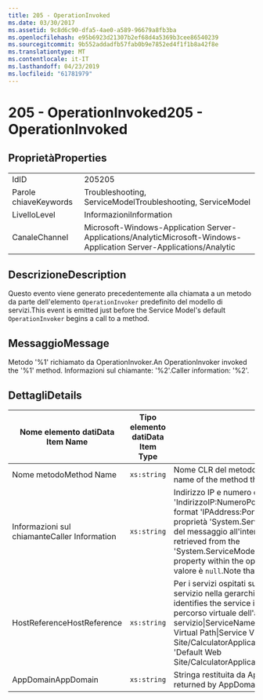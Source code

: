```yaml
---
title: 205 - OperationInvoked
ms.date: 03/30/2017
ms.assetid: 9c8d6c90-dfa5-4ae0-a589-96679a8fb3ba
ms.openlocfilehash: e95b6923d21307b2ef68d4a5369b3cee86540239
ms.sourcegitcommit: 9b552addadfb57fab0b9e7852ed4f1f1b8a42f8e
ms.translationtype: MT
ms.contentlocale: it-IT
ms.lasthandoff: 04/23/2019
ms.locfileid: "61781979"
---
```

# <a name="205---operationinvoked"></a><span data-ttu-id="c53e7-102">205 - OperationInvoked</span><span class="sxs-lookup"><span data-stu-id="c53e7-102">205 - OperationInvoked</span></span>
## <a name="properties"></a><span data-ttu-id="c53e7-103">Proprietà</span><span class="sxs-lookup"><span data-stu-id="c53e7-103">Properties</span></span>  
  
|||  
|-|-|  
|<span data-ttu-id="c53e7-104">Id</span><span class="sxs-lookup"><span data-stu-id="c53e7-104">ID</span></span>|<span data-ttu-id="c53e7-105">205</span><span class="sxs-lookup"><span data-stu-id="c53e7-105">205</span></span>|  
|<span data-ttu-id="c53e7-106">Parole chiave</span><span class="sxs-lookup"><span data-stu-id="c53e7-106">Keywords</span></span>|<span data-ttu-id="c53e7-107">Troubleshooting, ServiceModel</span><span class="sxs-lookup"><span data-stu-id="c53e7-107">Troubleshooting, ServiceModel</span></span>|  
|<span data-ttu-id="c53e7-108">Livello</span><span class="sxs-lookup"><span data-stu-id="c53e7-108">Level</span></span>|<span data-ttu-id="c53e7-109">Informazioni</span><span class="sxs-lookup"><span data-stu-id="c53e7-109">Information</span></span>|  
|<span data-ttu-id="c53e7-110">Canale</span><span class="sxs-lookup"><span data-stu-id="c53e7-110">Channel</span></span>|<span data-ttu-id="c53e7-111">Microsoft-Windows-Application Server-Applications/Analytic</span><span class="sxs-lookup"><span data-stu-id="c53e7-111">Microsoft-Windows-Application Server-Applications/Analytic</span></span>|  
  
## <a name="description"></a><span data-ttu-id="c53e7-112">Descrizione</span><span class="sxs-lookup"><span data-stu-id="c53e7-112">Description</span></span>  
 <span data-ttu-id="c53e7-113">Questo evento viene generato precedentemente alla chiamata a un metodo da parte dell'elemento `OperationInvoker` predefinito del modello di servizi.</span><span class="sxs-lookup"><span data-stu-id="c53e7-113">This event is emitted just before the Service Model's default `OperationInvoker` begins a call to a method.</span></span>  
  
## <a name="message"></a><span data-ttu-id="c53e7-114">Messaggio</span><span class="sxs-lookup"><span data-stu-id="c53e7-114">Message</span></span>  
 <span data-ttu-id="c53e7-115">Metodo '%1' richiamato da OperationInvoker.</span><span class="sxs-lookup"><span data-stu-id="c53e7-115">An OperationInvoker invoked the '%1' method.</span></span> <span data-ttu-id="c53e7-116">Informazioni sul chiamante: '%2'.</span><span class="sxs-lookup"><span data-stu-id="c53e7-116">Caller information: '%2'.</span></span>  
  
## <a name="details"></a><span data-ttu-id="c53e7-117">Dettagli</span><span class="sxs-lookup"><span data-stu-id="c53e7-117">Details</span></span>  
  
|<span data-ttu-id="c53e7-118">Nome elemento dati</span><span class="sxs-lookup"><span data-stu-id="c53e7-118">Data Item Name</span></span>|<span data-ttu-id="c53e7-119">Tipo elemento dati</span><span class="sxs-lookup"><span data-stu-id="c53e7-119">Data Item Type</span></span>|<span data-ttu-id="c53e7-120">Descrizione</span><span class="sxs-lookup"><span data-stu-id="c53e7-120">Description</span></span>|  
|--------------------|--------------------|-----------------|  
|<span data-ttu-id="c53e7-121">Nome metodo</span><span class="sxs-lookup"><span data-stu-id="c53e7-121">Method Name</span></span>|`xs:string`|<span data-ttu-id="c53e7-122">Nome CLR del metodo richiamato dall'elemento `OperationInvoker`.</span><span class="sxs-lookup"><span data-stu-id="c53e7-122">The CLR name of the method that was invoked by the `OperationInvoker`.</span></span>|  
|<span data-ttu-id="c53e7-123">Informazioni sul chiamante</span><span class="sxs-lookup"><span data-stu-id="c53e7-123">Caller Information</span></span>|`xs:string`|<span data-ttu-id="c53e7-124">Indirizzo IP e numero di porta del client nel formato 'IndirizzoIP:NumeroPorta'.</span><span class="sxs-lookup"><span data-stu-id="c53e7-124">The IP address and port number of the client in the format 'IPAddress:PortNumber'.</span></span> <span data-ttu-id="c53e7-125">I due valori vengono recuperati dalla proprietà 'System.ServiceModel.Channels.RemoteEndpointMessageProperty' del messaggio all'interno del contesto dell'operazione.</span><span class="sxs-lookup"><span data-stu-id="c53e7-125">The two values are retrieved from the 'System.ServiceModel.Channels.RemoteEndpointMessageProperty' message property within the operation context.</span></span> <span data-ttu-id="c53e7-126">Per le associazioni non TCP questo valore è `null`.</span><span class="sxs-lookup"><span data-stu-id="c53e7-126">Note that for non-TCP bindings this value `null`.</span></span>|  
|<span data-ttu-id="c53e7-127">HostReference</span><span class="sxs-lookup"><span data-stu-id="c53e7-127">HostReference</span></span>|`xs:string`|<span data-ttu-id="c53e7-128">Per i servizi ospitati su Web, questo campo identifica in modo univoco il servizio nella gerarchia Web.</span><span class="sxs-lookup"><span data-stu-id="c53e7-128">For Web-hosted services, this field uniquely identifies the service in the Web hierarchy.</span></span> <span data-ttu-id="c53e7-129">Il formato viene definito come ' percorso virtuale dell'applicazione nome sito Web&#124;percorso virtuale del servizio&#124;ServiceName'.</span><span class="sxs-lookup"><span data-stu-id="c53e7-129">Its format is defined as 'Web Site Name Application Virtual Path&#124;Service Virtual Path&#124;ServiceName'.</span></span> <span data-ttu-id="c53e7-130">Esempio: ' Default Web Site/CalculatorApplication&#124;/CalculatorService.svc&#124;CalculatorService'.</span><span class="sxs-lookup"><span data-stu-id="c53e7-130">Example: 'Default Web Site/CalculatorApplication&#124;/CalculatorService.svc&#124;CalculatorService'.</span></span>|  
|<span data-ttu-id="c53e7-131">AppDomain</span><span class="sxs-lookup"><span data-stu-id="c53e7-131">AppDomain</span></span>|`xs:string`|<span data-ttu-id="c53e7-132">Stringa restituita da AppDomain.CurrentDomain.FriendlyName.</span><span class="sxs-lookup"><span data-stu-id="c53e7-132">The string returned by AppDomain.CurrentDomain.FriendlyName.</span></span>|
